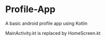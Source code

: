 # Profile-App
A basic android profile app using Kotlin

MainActivity.kt is replaced by HomeScreen.kt

